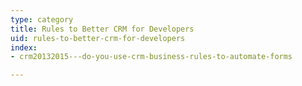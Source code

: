 ```yaml
---
type: category
title: Rules to Better CRM for Developers
uid: rules-to-better-crm-for-developers
index:
- crm20132015---do-you-use-crm-business-rules-to-automate-forms

---
```




